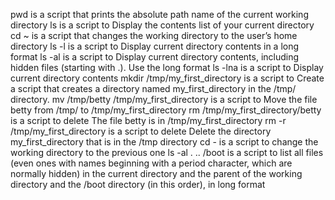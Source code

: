 pwd is a script that prints the absolute path name of the current working directory
ls is a script to Display the contents list of your current directory
cd ~ is a script that changes the working directory to the user’s home directory
ls -l is a script to Display current directory contents in a long format
ls -al is a script to Display current directory contents, including hidden files (starting with .). Use the long format
ls -lna is a script to Display current directory contents
mkdir /tmp/my_first_directory is a script to Create a script that creates a directory named my_first_directory in the /tmp/ directory.
mv /tmp/betty /tmp/my_first_directory is a script to Move the file betty from /tmp/ to /tmp/my_first_directory
rm /tmp/my_first_directory/betty is a script to delete The file betty is in /tmp/my_first_directory
rm -r  /tmp/my_first_directory is a script to delete Delete the directory my_first_directory that is in the /tmp directory
cd - is a script to change the working directory to the previous one
ls -al . .. /boot is a script to list all files (even ones with names beginning with a period character, which are normally hidden) in the current directory and the parent of the working directory and the /boot directory (in this order), in long format
